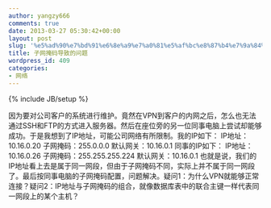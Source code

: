 ```yaml
---
author: yangzy666
comments: true
date: 2013-03-27 05:30:42+00:00
layout: post
slug: '%e5%ad%90%e7%bd%91%e6%8e%a9%e7%a0%81%e5%af%bc%e8%87%b4%e7%9a%84%e9%97%ae%e9%a2%98'
title: 子网掩码导致的问题
wordpress_id: 409
categories:
- 网络
---
```

{% include JB/setup %}

因为要对公司客户的系统进行维护。竟然在VPN到客户的内网之后，怎么也无法通过SSH和FTP的方式进入服务器。然后在座位旁的另一位同事电脑上尝试却能够成功。于是我想到了IP地址，可能公司网络有所限制。我的IP如下： IP地址：10.16.0.20 子网掩码：255.0.0.0 默认网关：10.16.0.1 同事的IP如下： IP地址：10.16.0.26 子网掩码：255.255.255.224 默认网关：10.16.0.1  也就是说，我们的IP地址看上去是属于同一网段，但由于子网掩码不同，实际上并不属于同一网段了。最后按同事电脑的子网掩码配置，问题解决。疑问1：为什么VPN就能够正常连接？疑问2：IP地址与子网掩码的组合，就像数据库表中的联合主键一样代表同一网段上的某个主机？
